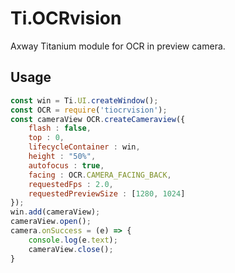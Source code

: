 # Ti.OCRvision

Axway Titanium module for OCR in preview camera.

## Usage

```javascript
const win = Ti.UI.createWindow();
const OCR = require('tiocrvision');
const cameraView OCR.createCameraview({
	flash : false,
	top : 0,
	lifecycleContainer : win,
	height : "50%",
	autofocus : true,
	facing : OCR.CAMERA_FACING_BACK,
	requestedFps : 2.0,
	requestedPreviewSize : [1280, 1024]
});
win.add(cameraView);
cameraView.open();
camera.onSuccess = (e) => {
	console.log(e.text);
	cameraView.close();
}	



```

